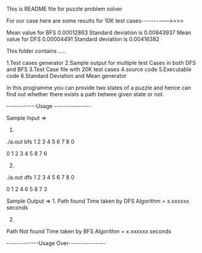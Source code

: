 This is README file for puzzle problem solver

For our case here are some results for 10K test cases---------->>>>

Mean value for BFS 0.00012863
Standard deviation is 0.00843937
Mean value for DFS 0.00004491
Standard deviation is 0.00416382


This folder contains .....
 
1.Test cases generator 
2.Sample output for multiple test Cases in both DFS and BFS
3.Test Case file with 20K test cases
4.source code
5.Executable code
6.Standard Deviation and Mean generator



In this programme you can provide two states of a puzzle and hence can find out whether there exists a path betwee given state or not.

------------Usage ---------------

Sample Input =>

1.
./a.out bfs
1 2 3
4 5 6
7 8 0

0 1 2
3 4 5
8 7 6

2.
./a.out dfs
1 2 3
4 5 6
7 8 0

0 1 2
4 6 5
8 7 3

Sample Output =>
1.
Path found
Time taken by DFS Algorithm = x.xxxxxx seconds

2.
Path Not found
Time taken by BFS Algorithm = x.xxxxxx seconds

-------------Usage Over---------------
